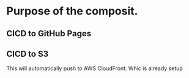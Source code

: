 # Purpose of the composit.


## CICD to GitHub Pages


## CICD to S3
This will automatically push to AWS CloudFront. Whic is already setup



